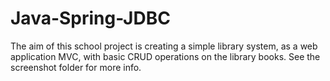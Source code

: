 # Java-Spring-JDBC

The aim of this school project is creating a simple library system, as a web application MVC, with basic CRUD operations on the library books.
See the screenshot folder for more info.
